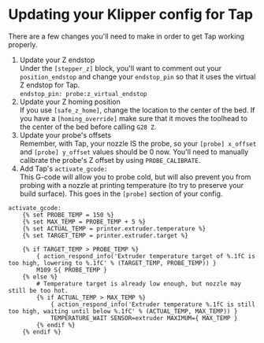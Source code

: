 # Updating your Klipper config for Tap

There are a few changes you'll need to make in order to get Tap working properly.

1. Update your Z endstop  
   Under the `[stepper_z]` block, you'll want to comment out your `position_endstop` and change your `endstop_pin` so that it uses the virtual Z endstop for Tap.  
   `endstop_pin: probe:z_virtual_endstop`
1. Update your Z homing position  
   If you use `[safe_z_home]`, change the location to the center of the bed. If you have a `[homing_override]` make sure that it moves the toolhead to the center of the bed before calling `G28 Z`.
1. Update your probe's offsets  
   Remember, with Tap, your nozzle IS the probe, so your `[probe] x_offset` and `[probe] y_offset` values should be 0 now. You'll need to manually calibrate the probe's Z offset by using `PROBE_CALIBRATE`.
1. Add Tap's `activate_gcode:`  
   This G-code will allow you to probe cold, but will also prevent you from probing with a nozzle at printing temperature (to try to preserve your build surface). This goes in the `[probe]` section of your config.  

```
activate_gcode:
    {% set PROBE_TEMP = 150 %}
    {% set MAX_TEMP = PROBE_TEMP + 5 %}
    {% set ACTUAL_TEMP = printer.extruder.temperature %}
    {% set TARGET_TEMP = printer.extruder.target %}

    {% if TARGET_TEMP > PROBE_TEMP %}
        { action_respond_info('Extruder temperature target of %.1fC is too high, lowering to %.1fC' % (TARGET_TEMP, PROBE_TEMP)) }
        M109 S{ PROBE_TEMP }
    {% else %}
        # Temperature target is already low enough, but nozzle may still be too hot.
        {% if ACTUAL_TEMP > MAX_TEMP %}
            { action_respond_info('Extruder temperature %.1fC is still too high, waiting until below %.1fC' % (ACTUAL_TEMP, MAX_TEMP)) }
            TEMPERATURE_WAIT SENSOR=extruder MAXIMUM={ MAX_TEMP }
        {% endif %}
    {% endif %}
```
